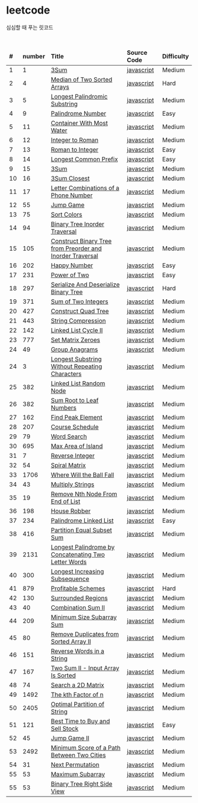 # leetcode

<p>심심할 때 푸는 릿코드</p>
<br/>

<table>
<thead>
    <tr>
       <td><b>#</b></td>
       <td><b>number</b></td>
       <td><b>Title</b></td>
       <td><b>Source Code</b></td>
       <td><b>Difficulty</b></td>
    </tr>
</thead>
<tbody>
    <tr>
        <td>1</td>
        <td>1</td>
        <td><a href="https://leetcode.com/explore/interview/card/top-interview-questions-medium/103/array-and-strings/776/">3Sum</a></td>
        <td><a href="https://github.com/leedoopal/leetcode/blob/main/1-TwoSum/index.js">javascript</a></td>
        <td>Medium</td>  
    </tr>
    <tr>
        <td>2</td>
        <td>4</td>
        <td><a href="https://leetcode.com/problems/median-of-two-sorted-arrays/">Median of Two Sorted Arrays</a></td>
        <td><a href="https://github.com/leedoopal/leetcode/blob/main/4-MedianOfTwoSortedArrays/index.js">javascript</a></td>
        <td>Hard</td>  
    </tr>
     <tr>
        <td>3</td>
        <td>5</td>
        <td><a href="https://leetcode.com/problems/longest-palindromic-substring/">Longest Palindromic Substring</a></td>
        <td><a href="https://github.com/leedoopal/leetcode/blob/main/5-LongestPalindromicSubstring/index.js">javascript</a></td>
        <td>Medium</td>  
    </tr>
    <tr>
        <td>4</td>
        <td>9</td>
        <td><a href="https://leetcode.com/problems/palindrome-number/">Palindrome Number</a></td>
        <td><a href="https://github.com/leedoopal/leetcode/blob/main/9-PalindromeNumber/index.js">javascript</a></td>
        <td>Easy</td>  
    </tr>
    <tr>
        <td>5</td>
        <td>11</td>
        <td><a href="https://leetcode.com/problems/container-with-most-water/">Container With Most Water</a></td>
        <td><a href="https://github.com/leedoopal/leetcode/blob/main/11-ContainerWithMostWater/index.js">javascript</a></td>
        <td>Medium</td>  
    </tr>
    <tr>
        <td>6</td>
        <td>12</td>
        <td><a href="https://leetcode.com/problems/integer-to-roman/">Integer to Roman</a></td>
        <td><a href="https://github.com/leedoopal/leetcode/blob/main/12-IntegerToRoman/O(1).js">javascript</a></td>
        <td>Medium</td>  
    </tr>
    <tr>
        <td>7</td>
        <td>13</td>
        <td><a href="https://leetcode.com/problems/roman-to-integer/">Roman to Integer</a></td>
        <td><a href="https://github.com/leedoopal/leetcode/blob/main/13-RomanToInteger/index.js">javascript</a></td>
        <td>Easy</td>  
    </tr>
    <tr>
        <td>8</td>
        <td>14</td>
        <td><a href="https://leetcode.com/problems/longest-common-prefix/">Longest Common Prefix</a></td>
        <td><a href="https://github.com/leedoopal/leetcode/blob/main/14-LongestCommonPrefix/index.js">javascript</a></td>
        <td>Easy</td>  
    </tr>
    <tr>
        <td>9</td>
        <td>15</td>
        <td><a href="https://leetcode.com/problems/3sum/">3Sum</a></td>
        <td><a href="https://github.com/leedoopal/leetcode/blob/main/15-3Sum/index.js">javascript</a></td>
        <td>Medium</td>  
    </tr>
    <tr>
        <td>10</td>
        <td>16</td>
        <td><a href="https://leetcode.com/problems/3sum-closest/">3Sum Closest</a></td>
        <td><a href="https://github.com/leedoopal/leetcode/blob/main/16-3SumClosest/index.js">javascript</a></td>
        <td>Medium</td>  
    </tr>
    <tr>
        <td>11</td>
        <td>17</td>
        <td><a href="https://leetcode.com/problems/letter-combinations-of-a-phone-number/">Letter Combinations of a Phone Number</a></td>
        <td><a href="https://github.com/leedoopal/leetcode/blob/main/17-LetterCombinationsOfAPhoneNumber/index.js">javascript</a></td>
        <td>Medium</td> 
    </tr>
     <tr>
        <td>12</td>
        <td>55</td>
        <td><a href="https://leetcode.com/problems/jump-game/">Jump Game</a></td>
        <td><a href="https://github.com/leedoopal/leetcode/blob/main/55-JumpGame/index.js">javascript</a></td>
        <td>Medium</td> 
    </tr>
    <tr>
        <td>13</td>
        <td>75</td>
        <td><a href="https://leetcode.com/problems/sort-colors/">Sort Colors</a></td>
        <td><a href="https://github.com/leedoopal/leetcode/blob/main/75-SortColors/index.js">javascript</a></td>
        <td>Medium</td> 
    </tr>
    <tr>
        <td>14</td>
        <td>94</td>
        <td><a href="https://leetcode.com/problems/binary-tree-inorder-traversal/">Binary Tree Inorder Traversal</a></td>
        <td><a href="https://github.com/leedoopal/leetcode/blob/main/94-BinaryTreeInorderTraversal/BinaryTreeInorderTraversal.js">javascript</a></td>
        <td>Medium</td> 
    </tr>
    <tr>
        <td>15</td>
        <td>105</td>
        <td><a href="https://leetcode.com/problems/construct-binary-tree-from-preorder-and-inorder-traversal/">Construct Binary Tree from Preorder and Inorder Traversal</a></td>
        <td><a href="https://github.com/leedoopal/leetcode/blob/main/105-ConstructBinaryTreeFromPreorderandInorderTraversal/index.js">javascript</a></td>
        <td>Medium</td> 
    </tr>
    <tr>
        <td>16</td>
        <td>202</td>
        <td><a href="https://leetcode.com/problems/happy-number/">Happy Number</a></td>
        <td><a href="https://github.com/leedoopal/leetcode/blob/main/202-HappyNumber/index.js">javascript</a></td>
        <td>Easy</td>  
    </tr>
    <tr>
        <td>17</td>
        <td>231</td>
        <td><a href="https://leetcode.com/problems/power-of-two/">Power of Two</a></td>
        <td><a href="https://github.com/leedoopal/leetcode/blob/main/231-PowerOfTwo/index.js">javascript</a></td>
        <td>Easy</td> 
    </tr>
    <tr>
        <td>18</td>
        <td>297</td>
        <td><a href="https://leetcode.com/problems/serialize-and-deserialize-binary-tree/">Serialize And Deserialize Binary Tree</a></td>
        <td><a href="https://github.com/leedoopal/leetcode/blob/main/297-SerializeAndDeserializeBinaryTree/index.js">javascript</a></td>
        <td>Hard</td>  
    </tr>
    <tr>
        <td>19</td>
        <td>371</td>
        <td><a href="https://leetcode.com/problems/sum-of-two-integers/">Sum of Two Integers</a></td>
        <td><a href="https://github.com/leedoopal/leetcode/blob/main/371-SumOfTwoIntegers/index.js">javascript</a></td>
        <td>Medium</td> 
    </tr>  
    <tr>
        <td>20</td>
        <td>427</td>
        <td><a href="https://leetcode.com/problems/construct-quad-tree/">Construct Quad Tree</a></td>
        <td><a href="https://github.com/leedoopal/leetcode/blob/main/427-ConstructQuadTree/index.js">javascript</a></td>
        <td>Medium</td> 
    </tr>  
    <tr>
        <td>21</td>
        <td>443</td>
        <td><a href="https://leetcode.com/problems/string-compression/">String Compression</a></td>
        <td><a href="https://github.com/leedoopal/leetcode/blob/main/443-StringCompression/index.js">javascript</a></td>
        <td>Medium</td> 
    </tr>  
    <tr>
        <td>22</td>
        <td>142</td>
        <td><a href="https://leetcode.com/problems/linked-list-cycle-ii/">Linked List Cycle II</a></td>
        <td><a href="https://github.com/leedoopal/leetcode/blob/main/142-LinkedListCycleII/index.js">javascript</a></td>
        <td>Medium</td> 
    </tr>  
    <tr>
        <td>23</td>
        <td>777</td>
        <td><a href="https://leetcode.com/problems/set-matrix-zeroes/">Set Matrix Zeroes</a></td>
        <td><a href="https://github.com/leedoopal/leetcode/blob/main/777-SetMatrixZeroes/index.js">javascript</a></td>
        <td>Medium</td> 
    </tr>  
    <tr>
        <td>24</td>
        <td>49</td>
        <td><a href="https://leetcode.com/problems/group-anagrams/">Group Anagrams</a></td>
        <td><a href="https://github.com/leedoopal/leetcode/blob/main/49-GroupAnagrams/index.js">javascript</a></td>
        <td>Medium</td> 
    </tr>  
    <tr>
        <td>24</td>
        <td>3</td>
        <td><a href="https://leetcode.com/problems/longest-substring-without-repeating-characters/">Longest Substring Without Repeating Characters</a></td>
        <td><a href="https://github.com/leedoopal/leetcode/blob/main/3-LongestSubstringWithoutRepeatingCharacters/index.js">javascript</a></td>
        <td>Medium</td> 
    </tr>  
    <tr>
        <td>25</td>
        <td>382</td>
        <td><a href="https://leetcode.com/problems/linked-list-random-node/description/">Linked List Random Node</a></td>
        <td><a href="https://github.com/leedoopal/leetcode/blob/main/382-LinkedListRandomNode/index.js">javascript</a></td>
        <td>Medium</td> 
    </tr>  
    <tr>
        <td>26</td>
        <td>382</td>
        <td><a href="https://leetcode.com/problems/sum-root-to-leaf-numbers/description/">Sum Root to Leaf Numbers</a></td>
        <td><a href="https://github.com/leedoopal/leetcode/blob/main/129-SumRootToLeafNumbers/index.js">javascript</a></td>
        <td>Medium</td> 
    </tr>  
    <tr>
        <td>27</td>
        <td>162</td>
        <td><a href="https://leetcode.com/problems/find-peak-element/solutions/?languageTags=javascript">Find Peak Element</a></td>
        <td><a href="https://github.com/leedoopal/leetcode/blob/main/162-FindPeakElement/index.js">javascript</a></td>
        <td>Medium</td> 
    </tr> 
    <tr>
        <td>28</td>
        <td>207</td>
        <td><a href="https://leetcode.com/problems/course-schedule/description/">Course Schedule</a></td>
        <td><a href="https://github.com/leedoopal/leetcode/blob/main/207-CourseSchedule/index.js">javascript</a></td>
        <td>Medium</td> 
    </tr> 
    <tr>
        <td>29</td>
        <td>79</td>
        <td><a href="https://leetcode.com/problems/word-search/description/">Word Search</a></td>
        <td><a href="https://github.com/leedoopal/leetcode/blob/main/79-WordSearch/index.js">javascript</a></td>
        <td>Medium</td> 
    </tr> 
    <tr>
        <td>30</td>
        <td>695</td>
        <td><a href="https://leetcode.com/problems/max-area-of-island/description/">Max Area of Island</a></td>
        <td><a href="https://github.com/leedoopal/leetcode/blob/main/30-MaxAreaOfIsland/index.js">javascript</a></td>
        <td>Medium</td> 
    </tr>   
    <tr>
        <td>31</td>
        <td>7</td>
        <td><a href="https://leetcode.com/problems/reverse-integer/description/">Reverse Integer</a></td>
        <td><a href="https://github.com/leedoopal/leetcode/blob/main/7-Reverse Integer/index.js">javascript</a></td>
        <td>Medium</td> 
    </tr>   
    <tr>
        <td>32</td>
        <td>54</td>
        <td><a href="https://leetcode.com/problems/spiral-matrix/description">Spiral Matrix</a></td>
        <td><a href="https://github.com/leedoopal/leetcode/blob/main/54-SpiralMatrix/index.js">javascript</a></td>
        <td>Medium</td> 
    </tr>   
    <tr>
        <td>33</td>
        <td>1706</td>
        <td><a href="https://leetcode.com/problems/where-will-the-ball-fall/description">Where Will the Ball Fall</a></td>
        <td><a href="https://github.com/leedoopal/leetcode/blob/main/1706-WhereWillTheBallFall/index.js">javascript</a></td>
        <td>Medium</td> 
    </tr>   
    <tr>
        <td>34</td>
        <td>43</td>
        <td><a href="https://leetcode.com/problems/multiply-strings/description">Multiply Strings</a></td>
        <td><a href="https://github.com/leedoopal/leetcode/blob/main/43-MultiplyStrings/index.js">javascript</a></td>
        <td>Medium</td> 
    </tr>   
    <tr>
        <td>35</td>
        <td>19</td>
        <td><a href="https://leetcode.com/problems/remove-nth-node-from-end-of-list/description/">Remove Nth Node From End of List</a></td>
        <td><a href="https://github.com/leedoopal/leetcode/blob/main/19-RemoveNthNodeFromEndOfList/index.js">javascript</a></td>
        <td>Medium</td> 
    </tr>   
    <tr>
        <td>36</td>
        <td>198</td>
        <td><a href="https://leetcode.com/problems/house-robber/description/">House Robber</a></td>
        <td><a href="https://github.com/leedoopal/leetcode/blob/main/198-HouseRobber/index.js">javascript</a></td>
        <td>Medium</td> 
    </tr>   
    <tr>
        <td>37</td>
        <td>234</td>
        <td><a href="https://leetcode.com/problems/palindrome-linked-list">Palindrome Linked List</a></td>
        <td><a href="https://github.com/leedoopal/leetcode/blob/main/234-PalindromeLinkedList/index.js">javascript</a></td>
        <td>Easy</td> 
    </tr>   
    <tr>
        <td>38</td>
        <td>416</td>
        <td><a href="https://leetcode.com/problems/partition-equal-subset-sum">Partition Equal Subset Sum</a></td>
        <td><a href="https://github.com/leedoopal/leetcode/blob/main/416-PartitionEqualSubsetSum/index.js">javascript</a></td>
        <td>Medium</td> 
    </tr>
    <tr>
        <td>39</td>
        <td>2131</td>
        <td><a href="https://leetcode.com/problems/longest-palindrome-by-concatenating-two-letter-words">Longest Palindrome by Concatenating Two Letter Words</a></td>
        <td><a href="https://github.com/leedoopal/leetcode/blob/main/2131-LongestPalindromeByConcatenatingTwoLetterWords/index.js">javascript</a></td>
        <td>Medium</td> 
    </tr>   
    <tr>
        <td>40</td>
        <td>300</td>
        <td><a href="https://leetcode.com/problems/longest-increasing-subsequence/description/">Longest Increasing Subsequence</a></td>
        <td><a href="https://github.com/leedoopal/leetcode/blob/main/300-LongestIncreasingSubsequence/index.js">javascript</a></td>
        <td>Medium</td> 
    </tr>  
    <tr>
        <td>41</td>
        <td>879</td>
        <td><a href="https://leetcode.com/problems/profitable-schemes/description/">Profitable Schemes</a></td>
        <td><a href="https://github.com/leedoopal/leetcode/blob/main/879-ProfitableSchemes/index.js">javascript</a></td>
        <td>Hard</td> 
    </tr>  
    <tr>
        <td>42</td>
        <td>130</td>
        <td><a href="https://leetcode.com/problems/surrounded-regions/description">Surrounded Regions
</a></td>
        <td><a href="https://github.com/leedoopal/leetcode/blob/main/130-SurroundedRegions/index.js">javascript</a></td>
        <td>Medium</td> 
    </tr>  
    <tr>
        <td>43</td>
        <td>40</td>
        <td><a href="https://leetcode.com/problems/surrounded-regions/description">Combination Sum II
</a></td>
        <td><a href="https://github.com/leedoopal/leetcode/blob/main/40-CombinationSumII/index.js">javascript</a></td>
        <td>Medium</td> 
    </tr> 
    <tr>
        <td>44</td>
        <td>209</td>
        <td><a href="https://leetcode.com/problems/minimum-size-subarray-sum/description/">Minimum Size Subarray Sum
</a></td>
        <td><a href="https://github.com/leedoopal/leetcode/blob/main/209-MinimumSizeSubarraySum/index.js">javascript</a></td>
        <td>Medium</td> 
    </tr> 
<tr>
        <td>45</td>
        <td>80</td>
        <td><a href="https://leetcode.com/problems/remove-duplicates-from-sorted-array-ii">Remove Duplicates from Sorted Array II
</a></td>
        <td><a href="https://github.com/leedoopal/leetcode/blob/main/80-RemoveDuplicatesFromSortedArrayII/index.js">javascript</a></td>
        <td>Medium</td> 
    </tr> 
<tr>
        <td>46</td>
        <td>151</td>
        <td><a href="https://leetcode.com/problems/reverse-words-in-a-string/">Reverse Words in a String
</a></td>
        <td><a href="https://github.com/leedoopal/leetcode/blob/main/151-ReverseWordsInAString/index.js">javascript</a></td>
        <td>Medium</td> 
    </tr> 
<tr>
        <td>47</td>
        <td>167</td>
        <td><a href="https://leetcode.com/problems/two-sum-ii-input-array-is-sorted">Two Sum II - Input Array Is Sorted
</a></td>
        <td><a href="https://github.com/leedoopal/leetcode/blob/main/167-TwoSumII-InputArrayIsSorted/index.js">javascript</a></td>
        <td>Medium</td> 
    </tr> 
<tr>
        <td>48</td>
        <td>74</td>
        <td><a href="https://leetcode.com/problems/search-a-2d-matrix">Search a 2D Matrix
</a></td>
        <td><a href="https://github.com/leedoopal/leetcode/blob/main/74-SearchA2DMatirx/index.js">javascript</a></td>
        <td>Medium</td> 
    </tr> 
<tr>
        <td>49</td>
        <td>1492</td>
        <td><a href="https://leetcode.com/problems/the-kth-factor-of-n">The kth Factor of n
</a></td>
        <td><a href="https://github.com/leedoopal/leetcode/blob/main/1492-TheKthFactorOfN/index.js">javascript</a></td>
        <td>Medium</td> 
    </tr> 
<tr>
        <td>50</td>
        <td>2405</td>
        <td><a href="https://leetcode.com/problems/optimal-partition-of-string">Optimal Partition of String
</a></td>
        <td><a href="https://github.com/leedoopal/leetcode/blob/main/2405-OptimalPartitionOfString/index.js">javascript</a></td>
        <td>Medium</td> 
    </tr> 
<tr>
        <td>51</td>
        <td>121</td>
        <td><a href="https://leetcode.com/problems/best-time-to-buy-and-sell-stock">Best Time to Buy and Sell Stock
</a></td>
        <td><a href="https://github.com/leedoopal/leetcode/blob/main/121-BestTimeToBuyAndSellStock/index.js">javascript</a></td>
        <td>Easy</td> 
    </tr> 
<tr>
        <td>52</td>
        <td>45</td>
        <td><a href="https://leetcode.com/problems/jump-game-ii">Jump Game II
</a></td>
        <td><a href="https://github.com/leedoopal/leetcode/blob/main/45-JumpGameII/index.js">javascript</a></td>
        <td>Medium</td> 
    </tr> 
<tr>
        <td>53</td>
        <td>2492</td>
        <td><a href="https://leetcode.com/problems/minimum-score-of-a-path-between-two-cities">Minimum Score of a Path Between Two Cities
</a></td>
        <td><a href="https://github.com/leedoopal/leetcode/blob/main/2492-MinimumScoreOfAPathBetweenTwoCities/index.js">javascript</a></td>
        <td>Medium</td> 
    </tr> 
<tr>
        <td>54</td>
        <td>31</td>
        <td><a href="https://leetcode.com/problems/next-permutation">Next Permutation
</a></td>
        <td><a href="https://github.com/leedoopal/leetcode/blob/main/31-NextPermutation/index.js">javascript</a></td>
        <td>Medium</td> 
    </tr>
<tr>
        <td>55</td>
        <td>53</td>
        <td><a href="https://leetcode.com/problems/maximum-subarray/">Maximum Subarray
</a></td>
        <td><a href="https://github.com/leedoopal/leetcode/blob/main/53-MaximumSubarray/index.js">javascript</a></td>
        <td>Medium</td> 
    </tr>
<tr>
        <td>55</td>
        <td>53</td>
        <td><a href="https://leetcode.com/problems/binary-tree-right-side-view">Binary Tree Right Side View
</a></td>
        <td><a href="https://github.com/leedoopal/leetcode/blob/main/199-BinaryTreeRightSideView/index.js">javascript</a></td>
        <td>Medium</td> 
    </tr>
</tbody>
</table>
